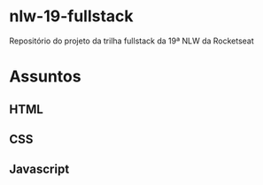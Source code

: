# nlw-19-fullstack

Repositório do projeto da trilha fullstack da 19ª NLW da Rocketseat

# Assuntos

## HTML

## CSS

## Javascript
